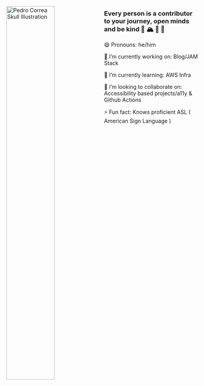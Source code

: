<a href="https://theinspirationgrid.com/illustrations-by-pedro-correa/"><img width="50%" align="left" alt="Pedro Correa Skull Illustration" src="https://inspgr.id/app/uploads/2019/05/illustration-pedro-correa-12-805x808.jpg"></a>

### Every person is a contributor to your journey, open minds and be kind 👋 🏔 🌊 🌲 

 😄 Pronouns: he/him
 
 🔭 I’m currently working on: Blog/JAM Stack
 
 🌱 I’m currently learning: AWS Infra
 
 👯 I’m looking to collaborate on: Accessibility based projects/a11y & Github Actions
 
 ⚡ Fun fact: Knows proficient ASL ( American Sign Language ) 
